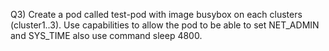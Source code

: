 Q3) Create a pod called test-pod with image busybox on each clusters (cluster1..3). Use capabilities to allow the pod 
    to be able to set NET_ADMIN and SYS_TIME also use command sleep 4800.
